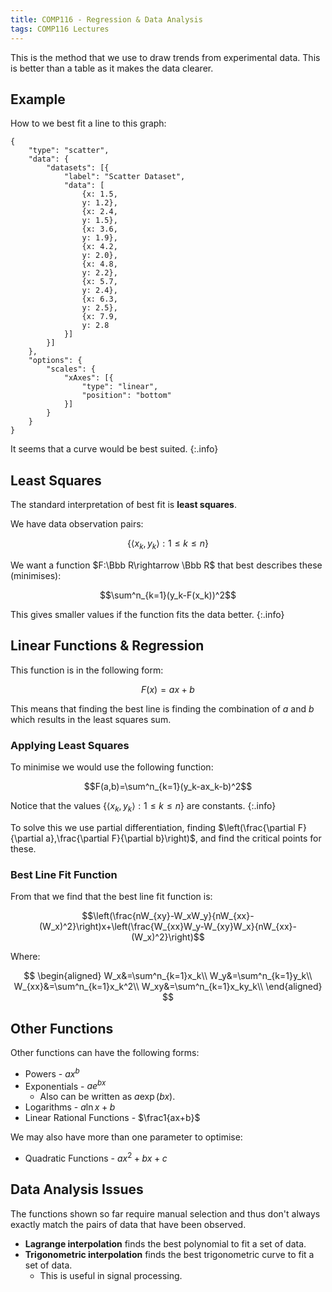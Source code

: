 ```yaml
---
title: COMP116 - Regression & Data Analysis
tags: COMP116 Lectures
---
```

This is the method that we use to draw trends from experimental data. This is better than a table as it makes the data clearer.

## Example
How to we best fit a line to this graph:

```chart
{
	"type": "scatter",
	"data": {
		"datasets": [{
			"label": "Scatter Dataset",
			"data": [
				{x: 1.5,
				y: 1.2},
				{x: 2.4,
				y: 1.5},
				{x: 3.6,
				y: 1.9},
				{x: 4.2,
				y: 2.0},
				{x: 4.8,
				y: 2.2},
				{x: 5.7,
				y: 2.4},
				{x: 6.3,
				y: 2.5},
				{x: 7.9,
				y: 2.8
		    }]
		}]
	},
	"options": {
		"scales": {
		    "xAxes": [{
		        "type": "linear",
		        "position": "bottom"
		    }]
		}
	}
}
```

It seems that a curve would be best suited.
{:.info}

## Least Squares
The standard interpretation of best fit is **least squares**.

We have data observation pairs:

$$\{\langle x_k,y_k\rangle:1\leq k\leq n\}$$

We want a function $F:\Bbb R\rightarrow \Bbb R$ that best describes these (minimises):

$$\sum^n_{k=1}(y_k-F(x_k))^2$$

This gives smaller values if the function fits the data better.
{:.info}

## Linear Functions & Regression
This function is in the following form:

$$F(x)=ax+b$$

This means that finding the best line is finding the combination of $a$ and $b$ which results in the least squares sum.

### Applying Least Squares
To minimise we would use the following function:

$$F(a,b)=\sum^n_{k=1}(y_k-ax_k-b)^2$$

Notice that the values $\{\langle x_k,y_k\rangle:1\leq k\leq n\}$ are constants.
{:.info}

To solve this we use partial differentiation, finding $\left(\frac{\partial F}{\partial a},\frac{\partial F}{\partial b}\right)$, and find the critical points for these.

### Best Line Fit Function
From that we find that the best line fit function is:

$$\left(\frac{nW_{xy}-W_xW_y}{nW_{xx}-(W_x)^2}\right)x+\left(\frac{W_{xx}W_y-W_{xy}W_x}{nW_{xx}-(W_x)^2}\right)$$

Where:

$$
\begin{aligned}
W_x&=\sum^n_{k=1}x_k\\
W_y&=\sum^n_{k=1}y_k\\
W_{xx}&=\sum^n_{k=1}x_k^2\\
W_xy&=\sum^n_{k=1}x_ky_k\\
\end{aligned}
$$

## Other Functions
Other functions can have the following forms:

* Powers - $ax^b$
* Exponentials - $ae^{bx}$
	* Also can be written as $a\exp(bx)$.
* Logarithms - $a\ln x+b$
* Linear Rational Functions - $\frac1{ax+b}$

We may also have more than one parameter to optimise:

* Quadratic Functions - $ax^2+bx+c$

## Data Analysis Issues
The functions shown so far require manual selection and thus don't always exactly match the pairs of data that have been observed.

* **Lagrange interpolation** finds the best polynomial to fit a set of data.
* **Trigonometric interpolation** finds the best trigonometric curve to fit a set of data.
	* This is useful in signal processing.
